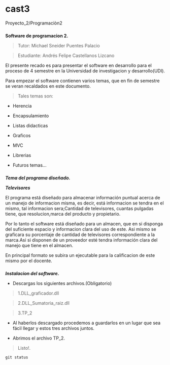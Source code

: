 # cast3
Proyecto_2/Programaciòn2



###
**Software de programacion 2.**
> Tutor: Michael Sneider Puentes Palacio

> Estudiante: Andrés Felipe Castellanos Lizcano

El presente recado es para presentar el software en desarrollo para el proceso de 4 semestre en la Universidad de investigacion y desarrollo(UDI).

Para empezar el software contienen varios temas, que en fin de semestre se veran recaldados en este documento.
> Tales temas son:

- Herencia

- Encapsulamiento

- Listas didacticas

- Graficos 

- MVC

- Librerias

- Futuros temas...


###
***Tema del programa diseñado.***

***Televisores***

El programa está diseñado para almacenar información puntual acerca de un manejo de informacion misma, es decir, está informacion se tendra en el mismo, tal informacion sera;Cantidad de televisores, cuantas pulgadas tiene, que resolucion,marca del producto y propietario.


Por lo tanto el software está diseñado para un almacen, que en si disponga del suficiente espacio y informacion clara del uso de este.
Asi mismo se graficara su porcentaje de cantidad de televisores correspondiente a la marca.Asi si disponen de un proveedor esté tendra información clara del manejo que tiene en el almacen.

En principal formato se subira un ejecutable para la calificacion de este mismo por el docente.

###
***Instalacion del software.***

- Descargas los siguientes archivos.(Obligatorio)

> 1.DLL_graficador.dll

> 2.DLL_Sumatoria_raiz.dll

> 3.TP_2


- Al haberlos descargado procedemos a guardarlos en un lugar que sea fácil llegar y estos tres archivos juntos.

- Abrimos el archivo TP_2.

> Listo!.

```
git status
```
